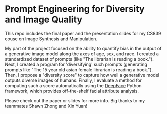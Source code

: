 # Prompt Engineering for Diversity and Image Quality

This repo includes the final paper and the presentation slides for my CS839 couse on Image Synthesis and Manipulation. 

My part of the project focused on the ability to quantify bias in the output of a generative image model along the axes of age, sex, and race. I created a standardized dataset of prompts (like "The librarian is reading a book."). Next, I created a program for 'diversifying' such prompts (generating prompts like "The 15 year old asian female librarian is reading a book."). Then, I propose a "diversity score" to capture how well a generative model outputs diverse images of humans. Finally, I evaluate a method for computing such a score automatically using the [DeepFace](https://github.com/serengil/deepface) Python framework, which provides off-the-shelf facial attribute analysis.

Please check out the paper or slides for more info. Big thanks to my teammates Shawn Zhong and Xin Yuan!